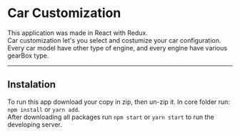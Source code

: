 # Car Customization

This application was made in React with Redux. <br />
Car customization let's you select and costumize your car configuration. Every car model have other type of engine, and every engine have various gearBox type.

---
## Instalation
To run this app download your copy in zip, then un-zip it. In core folder run: <br/>
`npm install` or `yarn add`.<br/>
After downloading all packages run `npm start` or `yarn start` to run the developing server.